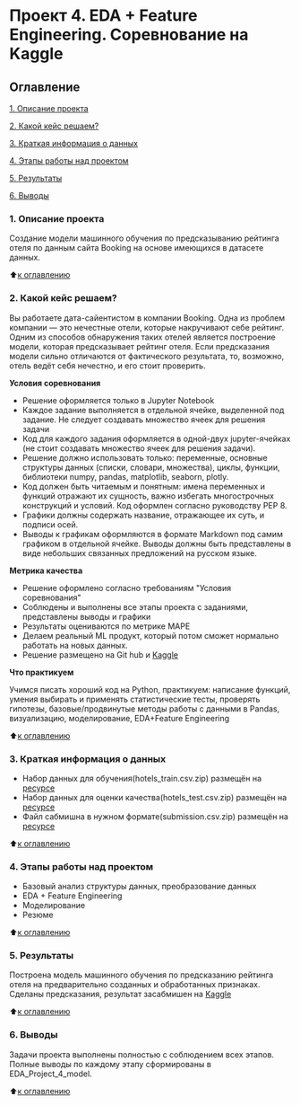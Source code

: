 # Проект 4. EDA + Feature Engineering. Соревнование на Kaggle

## Оглавление
[1. Описание проекта](#1-описание-проекта)

[2. Какой кейс решаем?](#2-какой-кейс-решаем)

[3. Краткая информация о данных](#3-краткая-информация-о-данных)

[4. Этапы работы над проектом](#4-этапы-работы-над-проектом)

[5. Результаты](#5-результаты)

[6. Выводы](#6-выводы)

### 1. Описание проекта
Создание модели машинного обучения по предсказыванию рейтинга отеля по данным сайта Booking на основе имеющихся в датасете данных.

:arrow_up:[к оглавлению](#оглавление)

### 2. Какой кейс решаем?
Вы работаете дата-сайентистом в компании Booking. Одна из проблем компании — это нечестные отели, которые накручивают себе рейтинг. Одним из способов обнаружения таких отелей является построение модели, которая предсказывает рейтинг отеля. Если предсказания модели сильно отличаются от фактического результата, то, возможно, отель ведёт себя нечестно, и его стоит проверить.

**Условия соревнования**
- Решение оформляется только в Jupyter Notebook
- Каждое задание выполняется в отдельной ячейке, выделенной под задание. Не следует создавать множество ячеек для решения задачи
- Код для каждого задания оформляется в одной-двух jupyter-ячейках (не стоит создавать множество ячеек для решения задачи).
- Решение должно использовать только: переменные, основные структуры данных (списки, словари, множества), циклы, функции, библиотеки numpy, pandas, matplotlib, seaborn, plotly. 
- Код должен быть читаемым и понятным: имена переменных и функций отражают их сущность, важно избегать многострочных конструкций и условий. Код оформлен согласно руководству PEP 8.
- Графики должны содержать название, отражающее их суть, и подписи осей.
- Выводы к графикам оформляются в формате Markdown под самим графиком в отдельной ячейке. Выводы должны быть представлены в виде небольших связанных предложений на русском языке.

**Метрика качества**
- Решение оформлено согласно требованиям "Условия соревнования"
- Соблюдены и выполнены все этапы проекта с заданиями, представлены выводы и графики
- Результаты оцениваются по метрике MAPE
- Делаем реальный ML продукт, который потом сможет нормально работать на новых данных.
- Решение размещено на Git hub и [Kaggle](https://www.kaggle.com/competitions/sf-booking)


**Что практикуем**

Учимся писать хороший код на Python, практикуем: написание функций, умения выбирать и применять статистические тесты, проверять гипотезы,
базовые/продвинутые методы работы  с данными в Pandas, визуализацию, моделирование, EDA+Feature Engineering

:arrow_up:[к оглавлению](#оглавление)

### 3. Краткая информация о данных
- Набор данных для обучения(hotels_train.csv.zip) размещён на [ресурсе](https://drive.google.com/uc?id=1ikv9SwqRQztgRwI42RNXWNsMzpEtx16Y)
- Набор данных для оценки качества(hotels_test.csv.zip) размещён на [ресурсе](https://drive.google.com/uc?id=1sN-Tlrrvf5_V-jGx22rV1hLIou9Tq4Ri)
- Файл сабмишна в нужном формате(submission.csv.zip) размещён на [ресурсе](https://drive.google.com/uc?id=13yYjKvIYLJ618-vGYuD1nImsoSMy6BNi)


:arrow_up:[к оглавлению](#оглавление)

### 4. Этапы работы над проектом
- Базовый анализ структуры данных, преобразование данных
- EDA + Feature Engineering
- Моделирование
- Резюме

:arrow_up:[к оглавлению](#оглавление)
 

### 5. Результаты
Построена модель машинного обучения по предсказанию рейтинга отеля на предварительно созданных и обработанных признаках. Сделаны предсказания, результат засабмишен на [Kaggle](https://www.kaggle.com/competitions/sf-booking)

:arrow_up:[к оглавлению](#оглавление)

### 6. Выводы
Задачи проекта выполнены полностью с соблюдением всех этапов. Полные выводы по каждому этапу сформированы в EDA_Project_4_model. 
 
:arrow_up:[к оглавлению](#оглавление)







